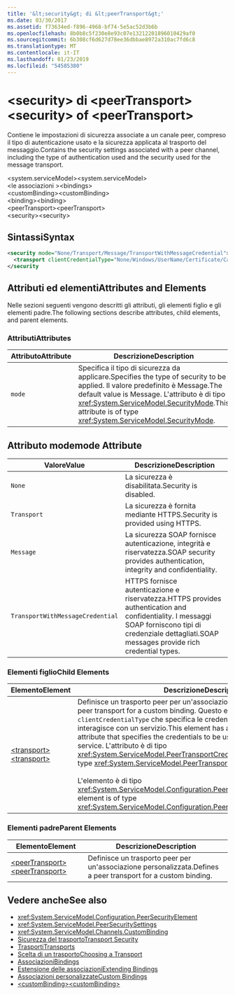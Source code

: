 ```yaml
---
title: '&lt;security&gt; di &lt;peerTransport&gt;'
ms.date: 03/30/2017
ms.assetid: f73634ed-f896-4968-bf74-5e5ac52d3b6b
ms.openlocfilehash: 8b0b8c5f230e8e93c07e13212201896010429af0
ms.sourcegitcommit: 6b308cf6d627d78ee36dbbae8972a310ac7fd6c8
ms.translationtype: MT
ms.contentlocale: it-IT
ms.lasthandoff: 01/23/2019
ms.locfileid: "54585380"
---
```

# <a name="ltsecuritygt-of-ltpeertransportgt"></a><span data-ttu-id="2997b-102">&lt;security&gt; di &lt;peerTransport&gt;</span><span class="sxs-lookup"><span data-stu-id="2997b-102">&lt;security&gt; of &lt;peerTransport&gt;</span></span>
<span data-ttu-id="2997b-103">Contiene le impostazioni di sicurezza associate a un canale peer, compreso il tipo di autenticazione usato e la sicurezza applicata al trasporto del messaggio.</span><span class="sxs-lookup"><span data-stu-id="2997b-103">Contains the security settings associated with a peer channel, including the type of authentication used and the security used for the message transport.</span></span>  
  
 <span data-ttu-id="2997b-104">\<system.serviceModel></span><span class="sxs-lookup"><span data-stu-id="2997b-104">\<system.serviceModel></span></span>  
<span data-ttu-id="2997b-105">\<le associazioni ></span><span class="sxs-lookup"><span data-stu-id="2997b-105">\<bindings></span></span>  
<span data-ttu-id="2997b-106">\<customBinding></span><span class="sxs-lookup"><span data-stu-id="2997b-106">\<customBinding></span></span>  
<span data-ttu-id="2997b-107">\<binding></span><span class="sxs-lookup"><span data-stu-id="2997b-107">\<binding></span></span>  
<span data-ttu-id="2997b-108">\<peerTransport></span><span class="sxs-lookup"><span data-stu-id="2997b-108">\<peerTransport></span></span>  
<span data-ttu-id="2997b-109">\<security></span><span class="sxs-lookup"><span data-stu-id="2997b-109">\<security></span></span>  
  
## <a name="syntax"></a><span data-ttu-id="2997b-110">Sintassi</span><span class="sxs-lookup"><span data-stu-id="2997b-110">Syntax</span></span>  
  
```xml  
<security mode="None/Transport/Message/TransportWithMessageCredential">
  <transport clientCredentialType="None/Windows/UserName/Certificate/CardSpace" />
</security
```  
  
## <a name="attributes-and-elements"></a><span data-ttu-id="2997b-111">Attributi ed elementi</span><span class="sxs-lookup"><span data-stu-id="2997b-111">Attributes and Elements</span></span>  
 <span data-ttu-id="2997b-112">Nelle sezioni seguenti vengono descritti gli attributi, gli elementi figlio e gli elementi padre.</span><span class="sxs-lookup"><span data-stu-id="2997b-112">The following sections describe attributes, child elements, and parent elements.</span></span>  
  
### <a name="attributes"></a><span data-ttu-id="2997b-113">Attributi</span><span class="sxs-lookup"><span data-stu-id="2997b-113">Attributes</span></span>  
  
|<span data-ttu-id="2997b-114">Attributo</span><span class="sxs-lookup"><span data-stu-id="2997b-114">Attribute</span></span>|<span data-ttu-id="2997b-115">Descrizione</span><span class="sxs-lookup"><span data-stu-id="2997b-115">Description</span></span>|  
|---------------|-----------------|  
|`mode`|<span data-ttu-id="2997b-116">Specifica il tipo di sicurezza da applicare.</span><span class="sxs-lookup"><span data-stu-id="2997b-116">Specifies the type of security to be applied.</span></span> <span data-ttu-id="2997b-117">Il valore predefinito è Message.</span><span class="sxs-lookup"><span data-stu-id="2997b-117">The default value is Message.</span></span> <span data-ttu-id="2997b-118">L'attributo è di tipo <xref:System.ServiceModel.SecurityMode>.</span><span class="sxs-lookup"><span data-stu-id="2997b-118">This attribute is of type <xref:System.ServiceModel.SecurityMode>.</span></span>|  
  
## <a name="mode-attribute"></a><span data-ttu-id="2997b-119">Attributo mode</span><span class="sxs-lookup"><span data-stu-id="2997b-119">mode Attribute</span></span>  
  
|<span data-ttu-id="2997b-120">Valore</span><span class="sxs-lookup"><span data-stu-id="2997b-120">Value</span></span>|<span data-ttu-id="2997b-121">Descrizione</span><span class="sxs-lookup"><span data-stu-id="2997b-121">Description</span></span>|  
|-----------|-----------------|  
|`None`|<span data-ttu-id="2997b-122">La sicurezza è disabilitata.</span><span class="sxs-lookup"><span data-stu-id="2997b-122">Security is disabled.</span></span>|  
|`Transport`|<span data-ttu-id="2997b-123">La sicurezza è fornita mediante HTTPS.</span><span class="sxs-lookup"><span data-stu-id="2997b-123">Security is provided using HTTPS.</span></span>|  
|`Message`|<span data-ttu-id="2997b-124">La sicurezza SOAP fornisce autenticazione, integrità e riservatezza.</span><span class="sxs-lookup"><span data-stu-id="2997b-124">SOAP security provides authentication, integrity and confidentiality.</span></span>|  
|`TransportWithMessageCredential`|<span data-ttu-id="2997b-125">HTTPS fornisce autenticazione e riservatezza.</span><span class="sxs-lookup"><span data-stu-id="2997b-125">HTTPS provides authentication and confidentiality.</span></span> <span data-ttu-id="2997b-126">I messaggi SOAP forniscono tipi di credenziale dettagliati.</span><span class="sxs-lookup"><span data-stu-id="2997b-126">SOAP messages provide rich credential types.</span></span>|  
  
### <a name="child-elements"></a><span data-ttu-id="2997b-127">Elementi figlio</span><span class="sxs-lookup"><span data-stu-id="2997b-127">Child Elements</span></span>  
  
|<span data-ttu-id="2997b-128">Elemento</span><span class="sxs-lookup"><span data-stu-id="2997b-128">Element</span></span>|<span data-ttu-id="2997b-129">Descrizione</span><span class="sxs-lookup"><span data-stu-id="2997b-129">Description</span></span>|  
|-------------|-----------------|  
|[<span data-ttu-id="2997b-130">\<transport></span><span class="sxs-lookup"><span data-stu-id="2997b-130">\<transport></span></span>](../../../../../docs/framework/configure-apps/file-schema/wcf/transport-of-peertransport.md)|<span data-ttu-id="2997b-131">Definisce un trasporto peer per un'associazione personalizzata.</span><span class="sxs-lookup"><span data-stu-id="2997b-131">Defines a peer transport for a custom binding.</span></span> <span data-ttu-id="2997b-132">Questo elemento presenta un attributo `clientCredentialType` che specifica le credenziali da usare quando si interagisce con un servizio.</span><span class="sxs-lookup"><span data-stu-id="2997b-132">This element has a `clientCredentialType` attribute that specifies the credentials to be used when interacting with a service.</span></span> <span data-ttu-id="2997b-133">L'attributo è di tipo <xref:System.ServiceModel.PeerTransportCredentialType>.</span><span class="sxs-lookup"><span data-stu-id="2997b-133">This attribute is of type <xref:System.ServiceModel.PeerTransportCredentialType>.</span></span><br /><br /> <span data-ttu-id="2997b-134">L'elemento è di tipo <xref:System.ServiceModel.Configuration.PeerTransportSecurityElement>.</span><span class="sxs-lookup"><span data-stu-id="2997b-134">This element is of type <xref:System.ServiceModel.Configuration.PeerTransportSecurityElement>.</span></span>|  
  
### <a name="parent-elements"></a><span data-ttu-id="2997b-135">Elementi padre</span><span class="sxs-lookup"><span data-stu-id="2997b-135">Parent Elements</span></span>  
  
|<span data-ttu-id="2997b-136">Elemento</span><span class="sxs-lookup"><span data-stu-id="2997b-136">Element</span></span>|<span data-ttu-id="2997b-137">Descrizione</span><span class="sxs-lookup"><span data-stu-id="2997b-137">Description</span></span>|  
|-------------|-----------------|  
|[<span data-ttu-id="2997b-138">\<peerTransport></span><span class="sxs-lookup"><span data-stu-id="2997b-138">\<peerTransport></span></span>](../../../../../docs/framework/configure-apps/file-schema/wcf/peertransport.md)|<span data-ttu-id="2997b-139">Definisce un trasporto peer per un'associazione personalizzata.</span><span class="sxs-lookup"><span data-stu-id="2997b-139">Defines a peer transport for a custom binding.</span></span>|  
  
## <a name="see-also"></a><span data-ttu-id="2997b-140">Vedere anche</span><span class="sxs-lookup"><span data-stu-id="2997b-140">See also</span></span>
- <xref:System.ServiceModel.Configuration.PeerSecurityElement>
- <xref:System.ServiceModel.PeerSecuritySettings>
- <xref:System.ServiceModel.Channels.CustomBinding>
- [<span data-ttu-id="2997b-141">Sicurezza del trasporto</span><span class="sxs-lookup"><span data-stu-id="2997b-141">Transport Security</span></span>](../../../../../docs/framework/wcf/feature-details/transport-security.md)
- [<span data-ttu-id="2997b-142">Trasporti</span><span class="sxs-lookup"><span data-stu-id="2997b-142">Transports</span></span>](../../../../../docs/framework/wcf/feature-details/transports.md)
- [<span data-ttu-id="2997b-143">Scelta di un trasporto</span><span class="sxs-lookup"><span data-stu-id="2997b-143">Choosing a Transport</span></span>](../../../../../docs/framework/wcf/feature-details/choosing-a-transport.md)
- [<span data-ttu-id="2997b-144">Associazioni</span><span class="sxs-lookup"><span data-stu-id="2997b-144">Bindings</span></span>](../../../../../docs/framework/wcf/bindings.md)
- [<span data-ttu-id="2997b-145">Estensione delle associazioni</span><span class="sxs-lookup"><span data-stu-id="2997b-145">Extending Bindings</span></span>](../../../../../docs/framework/wcf/extending/extending-bindings.md)
- [<span data-ttu-id="2997b-146">Associazioni personalizzate</span><span class="sxs-lookup"><span data-stu-id="2997b-146">Custom Bindings</span></span>](../../../../../docs/framework/wcf/extending/custom-bindings.md)
- [<span data-ttu-id="2997b-147">\<customBinding></span><span class="sxs-lookup"><span data-stu-id="2997b-147">\<customBinding></span></span>](../../../../../docs/framework/configure-apps/file-schema/wcf/custombinding.md)
